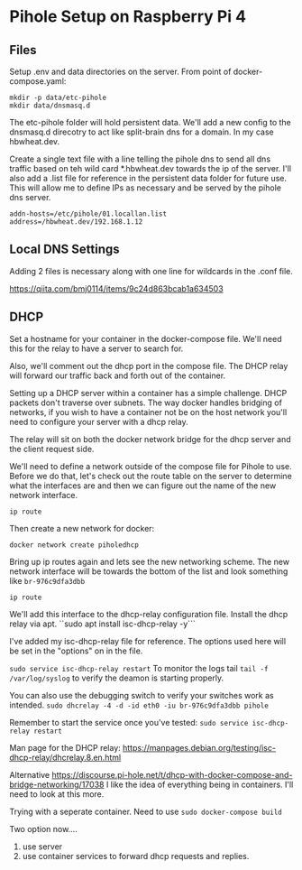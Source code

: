 # Pihole Setup on Raspberry Pi 4

## Files
Setup .env and data directories on the server. From point of docker-compose.yaml:

```
mkdir -p data/etc-pihole
mkdir data/dnsmasq.d
```

The etc-pihole folder will hold persistent data. We'll add a new config to the dnsmasq.d direcotry to act like split-brain dns for a domain. In my case hbwheat.dev.

Create a single text file with a line telling the pihole dns to send all dns traffic based on teh wild card *.hbwheat.dev towards the ip of the server. I'll also add a .list file for reference in the persistent data folder for future use. This will allow me to define IPs as necessary and be served by the pihole dns server.

```
addn-hosts=/etc/pihole/01.locallan.list
address=/hbwheat.dev/192.168.1.12
```

## Local DNS Settings
Adding 2 files is necessary along with one line for wildcards in the .conf file.

https://qiita.com/bmj0114/items/9c24d863bcab1a634503

## DHCP
Set a hostname for your container in the docker-compose file. We'll need this for the relay to have a server to search for.

Also, we'll comment out the dhcp port in the compose file. The DHCP relay will forward our traffic back and forth out of the container.

Setting up a DHCP server within a container has a simple challenge. DHCP packets don't traverse over subnets. The way docker handles bridging of networks, if you wish to have a container not be on the host network you'll need to configure your server with a dhcp relay.

The relay will sit on both the docker network bridge for the dhcp server and the client request side.

We'll need to define a network outside of the compose file for Pihole to use. Before we do that, let's check out the route table on the server to determine what the interfaces are and then we can figure out the name of the new network interface.

```
ip route
```

Then create a new network for docker:
```
docker network create piholedhcp
```

Bring up ip routes again and lets see the new networking scheme. The new network interface will be towards the bottom of the list and look something like ```br-976c9dfa3dbb```

```
ip route
```

We'll add this interface to the dhcp-relay configuration file. Install the dhcp relay via apt.
``sudo apt install isc-dhcp-relay -y```

I've added my isc-dhcp-relay file for reference. The options used here will be set in the "options" on in the file.

```sudo service isc-dhcp-relay restart```
To monitor the logs tail ```tail -f /var/log/syslog``` to verify the deamon is starting properly. 

You can also use the debugging switch to verify your switches work as intended.
 ```sudo dhcrelay -4 -d -id eth0 -iu br-976c9dfa3dbb pihole```

Remember to start the service once you've tested: ```sudo service isc-dhcp-relay restart```

Man page for the DHCP relay: https://manpages.debian.org/testing/isc-dhcp-relay/dhcrelay.8.en.html

Alternative https://discourse.pi-hole.net/t/dhcp-with-docker-compose-and-bridge-networking/17038 I like the idea of everything being in containers. I'll need to look at this more. 

Trying with a seperate container. 
Need to use ```sudo docker-compose build```

Two option now.... 
1. use server
2. use container services to forward dhcp requests and replies. 